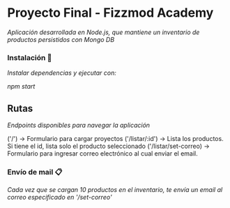 # Proyecto Final - Fizzmod Academy

_Aplicación desarrollada en Node.js, que mantiene un inventario de productos persistidos con Mongo DB_

### Instalación 🔧

_Instalar dependencias y ejecutar con:_

_npm start_

## Rutas 

_Endpoints disponibles para navegar la aplicación_

('/') -> Formulario para cargar proyectos
('/listar/:id') -> Lista los productos. Si tiene el id, lista solo el producto seleccionado
('/listar/set-correo) -> Formulario para ingresar correo electrónico al cual enviar el email.

### Envío de mail 📋

_Cada vez que se cargan 10 productos en el inventario, te envía un email al correo especificado en '/set-correo'_
